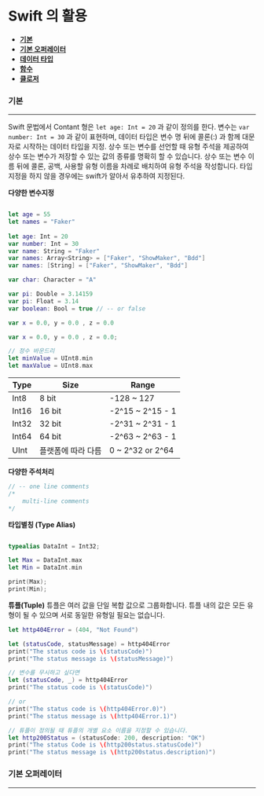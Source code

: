 
# <strong> Swift 의 활용

* [기본](#기본)<br>
* [기본 오퍼레이터](#기본-오퍼레이터)
* [데이터 타입](#data-types) 
* [함수](#function)
* [클로저](#closure)
</strong>


### 기본 
---
Swift 문법에서 Contant 형은 `let age: Int = 20` 과 같이 정의를 한다. 변수는 `var number: Int = 30` 과 같이 표현하며, 데이터 타입은 변수 명 뒤에 콜론(:) 과 함께 대문자로 시작하는 데이터 타입을 지정. 
상수 또는 변수를 선언할 때 유형 주석을 제공하여 상수 또는 변수가 저장할 수 있는 값의 종류를 명확히 할 수 있습니다. 상수 또는 변수 이름 뒤에 콜론, 공백, 사용할 유형 이름을 차례로 배치하여 유형 주석을 작성합니다. 타입지정을 하지 않을 경우에는 swift가 알아서 유추하여 지정된다. 

**다양한 변수지정**
```swift 

let age = 55
let names = "Faker"
 
let age: Int = 20       
var number: Int = 30    
var name: String = "Faker"
var names: Array<String> = ["Faker", "ShowMaker", "Bdd"]
var names: [String] = ["Faker", "ShowMaker", "Bdd"]

var char: Character = "A" 

var pi: Double = 3.14159 
var pi: Float = 3.14 
var boolean: Bool = true // -- or false 

var x = 0.0, y = 0.0 , z = 0.0 

var x = 0.0, y = 0.0 , z = 0.0; 

// 정수 바운드리 
let minValue = UInt8.min 
let maxValue = UInt8.max 

```
|     Type     |     Size     |     Range     |
|--------------|--------------|---------------|
|Int8|8 bit|-128 ~ 127|
|Int16|16 bit|-2^15 ~ 2^15 - 1|
|Int32|32 bit|-2^31 ~ 2^31 - 1|
|Int64|64 bit| -2^63 ~ 2^63 - 1 |
|UInt|플랫폼에 따라 다름| 0 ~ 2^32 or 2^64|


**다양한 주석처리**
```swift
// -- one line comments 
/* 
    multi-line comments 
*/ 

```

**타입별칭 (Type Alias)**
```swift

typealias DataInt = Int32;

let Max = DataInt.max 
let Min = DataInt.min

print(Max); 
print(Min);

```
**튜플(Tuple)**
튜플은 여러 값을 단일 복합 값으로 그룹화합니다. 튜플 내의 값은 모든 유형이 될 수 있으며 서로 동일한 유형일 필요는 없습니다. 
```swift
let http404Error = (404, "Not Found")

let (statusCode, statusMessage) = http404Error 
print("The status code is \(statusCode)")
print("The status message is \(statusMessage)")

// 변수를 무시하고 싶다면 
let (statusCode, _) = http404Error 
print("The status code is \(statusCode)")

// or 
print("The status code is \(http404Error.0)")
print("The status message is \(http404Error.1)")

// 튜플이 정의될 때 튜플의 개별 요소 이름을 지정할 수 있습니다. 
let http200Status = (statusCode: 200, description: "OK")
print("The status Code is \(http200status.statusCode)")
print("The status message is \(http200status.description)")

```

### 기본 오퍼레이터

---
